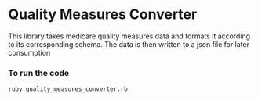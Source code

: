 # Quality Measures Converter

This library takes medicare quality measures data and formats it according to its corresponding schema. The data is then written to a json file for later consumption

### To run the code
    ruby quality_measures_converter.rb
